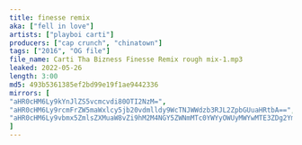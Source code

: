 ```yaml
---
title: finesse remix
aka: ["fell in love"]
artists: ["playboi carti"]
producers: ["cap crunch", "chinatown"]
tags: ["2016", "OG file"]
file_name: Carti Tha Bizness Finesse Remix rough mix-1.mp3
leaked: 2022-05-26
length: 3:00
md5: 493b5361385ef2bd99e19f1ae9442336
mirrors: [
"aHR0cHM6Ly9kYnJlZS5vcmcvdi80OTI2NzM=",
"aHR0cHM6Ly9rcmFrZW5maWxlcy5jb20vdmlldy9WcTNJWWdzb3RJL2ZpbGUuaHRtbA==",
"aHR0cHM6Ly9vbmx5ZmlsZXMuaW8vZi9hM2M4NGY5ZWNmMTc0YWYyOWUyMWYwMTE3ZDg2YmE4MQ=="
]
---
```

